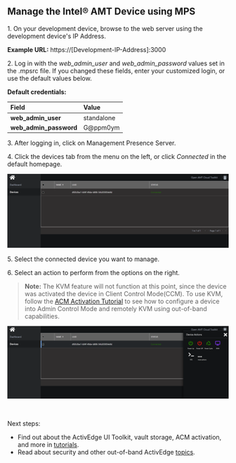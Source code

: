 ## Manage the Intel&reg; AMT Device using MPS

1\. On your development device, browse to the web server using the development device's IP Address.
	
**Example URL:** https://[Development-IP-Address]:3000

2\. Log in with the *web_admin_user* and *web_admin_password* values set in the .mpsrc file. If you changed these fields, enter your customized login, or use the default values below.

**Default credentials:**

| Field       |  Value    |
| :----------- | :-------------- |
| **web_admin_user**| standalone |
| **web_admin_password**| G@ppm0ym |

3\. After logging in, click on Management Presence Server.

4\. Click the devices tab from the menu on the left, or click *Connected* in the default homepage.

[![mps](../assets/images/MPS_ConnectedDevice.png)](../assets/images/MPS_ConnectedDevice.png)

5\. Select the connected device you want to manage.

6\. Select an action to perform from the options on the right.

>**Note:** The KVM feature will not function at this point, since the device was activated the device in Client Control Mode(CCM). To use KVM, follow the [ACM Activation Tutorial](../Tutorials/acmActivation.md) to see how to configure a device into Admin Control Mode and remotely KVM using out-of-band capabilities.

[![mps](../assets/images/MPS_ManageDevice.png)](../assets/images/MPS_ManageDevice.png)

<br>

Next steps: 
- Find out about the ActivEdge UI Toolkit, vault storage, ACM activation, and more in [tutorials](../Tutorials).
- Read about security and other out-of-band ActivEdge [topics](../Topics).

<br>

